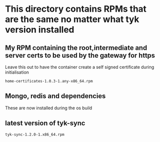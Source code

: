 # This directory contains RPMs that are the same no matter what tyk version installed

## My RPM containing the root,intermediate and server certs to be used by the gateway for https
Leave this out to have the container create a self signed certificate during initialisation

    home-certificates-1.0.3-1.any-x86_64.rpm

## Mongo, redis and dependencies

These are now installed during the os build

## latest version of tyk-sync
    tyk-sync-1.2.0-1.x86_64.rpm
